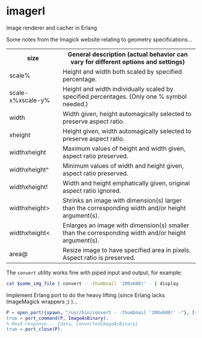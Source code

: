 imagerl
=======

Image renderer and cacher in Erlang

Some notes from the Imagick website relating to geometry specifications...

<table>
    <tr><th>size</th><th>General description (actual behavior can vary for different options and settings)</th></tr>
    <tr><td>scale%</td><td>Height and width both scaled by specified percentage.</td></tr>
    <tr><td>scale-x%xscale-y%</td><td>Height and width individually scaled by specified percentages. (Only one % symbol needed.)</td></tr>
    <tr><td>width</td><td>Width given, height automagically selected to preserve aspect ratio.</td></tr>
    <tr><td>xheight</td><td>Height given, width automagically selected to preserve aspect ratio.</td></tr>
    <tr><td>widthxheight</td><td>Maximum values of height and width given, aspect ratio preserved.</td></tr>
    <tr><td>widthxheight^</td><td>Minimum values of width and height given, aspect ratio preserved.</td></tr>
    <tr><td>widthxheight!</td><td>Width and height emphatically given, original aspect ratio ignored.</td></tr>
    <tr><td>widthxheight&gt;</td><td>Shrinks an image with dimension(s) larger than the corresponding width and/or height argument(s).</td></tr>
    <tr><td>widthxheight&lt;</td><td>Enlarges an image with dimension(s) smaller than the corresponding width and/or height argument(s).</td></tr>
    <tr><td>area@</td><td>Resize image to have specified area in pixels. Aspect ratio is preserved.</td></tr>
</table>


The `convert` utility works fine with piped input and output, for example:

```bash
cat $some_img_file | convert - -thumbnail '200x600!' - | display
```

Implement Erlang port to do the heavy lifting (since Erlang lacks ImageMagick wrappers ;) )...

```erlang
P = open_port({spawn, "/usr/bin/convert - -thumbnail '200x600!' -"}, [stream, binary]).
true = port_command(P, ImageAsBinary).
% Read response... {data, ConvertedImageAsBinary}
true = port_close(P).
```


